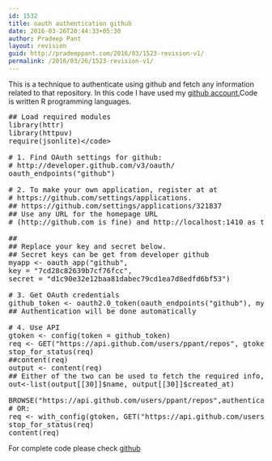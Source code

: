 ```yaml
---
id: 1532
title: oauth authentication github
date: 2016-03-26T20:44:33+05:30
author: Pradeep Pant
layout: revision
guid: http://pradeeppant.com/2016/03/1523-revision-v1/
permalink: /2016/03/26/1523-revision-v1/
---
```

This is a technique to authenticate using github and fetch any information related to that repository. In this code I have used my [github account.](https://api.github.com/users/ppant/repos)Code is written R programming languages.

<?prettify linenums=true?>

<pre class="prettyprint">## Load required modules
library(httr)
library(httpuv)
require(jsonlite)&lt;/code>

# 1. Find OAuth settings for github:
# http://developer.github.com/v3/oauth/
oauth_endpoints("github")

# 2. To make your own application, register at at
# https://github.com/settings/applications.
## https://github.com/settings/applications/321837
## Use any URL for the homepage URL
# (http://github.com is fine) and http://localhost:1410 as the callback url. You will need httpuv

##
## Replace your key and secret below.
## Secret keys can be get from developer github
myapp &lt;- oauth_app("github",
key = "7cd28c82639b7cf76fcc",
secret = "d1c90e32e12baa81dabec79cd1ea7d8edfd6bf53")

# 3. Get OAuth credentials
github_token &lt;- oauth2.0_token(oauth_endpoints("github"), myapp)
## Authentication will be done automatically

# 4. Use API
gtoken &lt;- config(token = github_token)
req &lt;- GET("https://api.github.com/users/ppant/repos", gtoken)
stop_for_status(req)
##content(req)
output &lt;- content(req)
## Either of the two can be used to fetch the required info, name and date created of repo ProgrammingAssignment3
out&lt;-list(output[[30]]$name, output[[30]]$created_at)

BROWSE("https://api.github.com/users/ppant/repos",authenticate("Access Token","x-oauth-basic","basic"))
# OR:
req &lt;- with_config(gtoken, GET("https://api.github.com/users/ppant/repos"))
stop_for_status(req)
content(req)
</pre>

For complete code please check [github](https://github.com/ppant/)